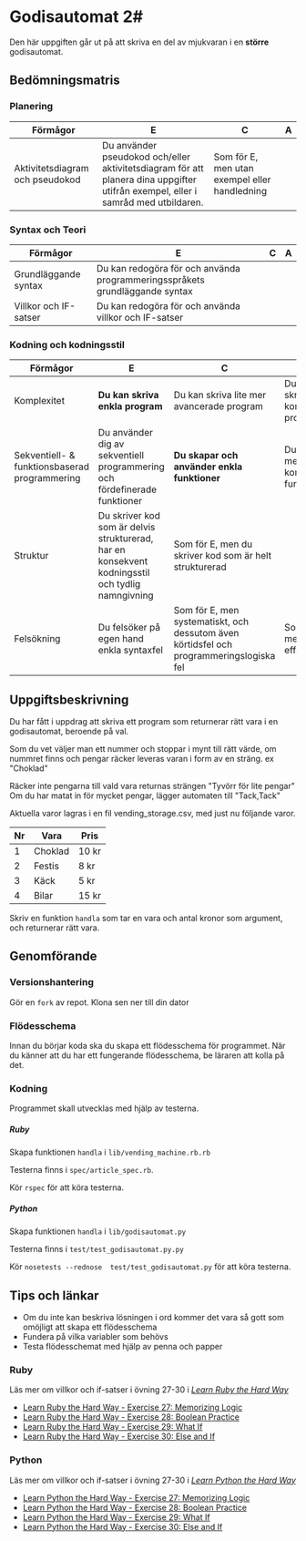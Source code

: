 # Godisautomat 2#

Den här uppgiften går ut på att skriva en del av mjukvaran i en <b>större</b> godisautomat.

## Bedömningsmatris ##

### Planering ###

| Förmågor                         | E 																																   | C | A |
|----------------------------------|-----------------------------------------------------------------------------------------------------------------------------------|---|---|
| Aktivitetsdiagram och pseudokod  | Du använder pseudokod och/eller aktivitetsdiagram för att planera dina uppgifter utifrån exempel, eller i samråd med utbildaren.  | Som för E, men utan exempel eller handledning |   |

### Syntax och Teori ###
| Förmågor                                       | E 																			| C | A |
|------------------------------------------------|------------------------------------------------------------------------------|---|---|
| Grundläggande syntax		                     | Du kan redogöra för och använda programmeringsspråkets grundläggande syntax  |   |   |
| Villkor och IF-satser		                     | Du kan redogöra för och använda villkor och IF-satser                        |   |   |

### Kodning och kodningsstil ###

| Förmågor                                      | E                                                                         | C                                               | A                                              |
|-----------------------------------------------|---------------------------------------------------------------------------|-------------------------------------------------|------------------------------------------------|
| Komplexitet									| **Du kan skriva enkla program**                                               | Du kan skriva lite mer avancerade program       | Du kan skriva komplexa program
| Sekventiell- & funktionsbaserad programmering | Du använder dig av sekventiell programmering och fördefinerade funktioner | **Du skapar och använder enkla funktioner**         | Du skapar mer komplexa funktioner              |
| Struktur		 				                | Du skriver kod som är delvis strukturerad, har en konsekvent kodningsstil och tydlig namngivning | Som för E, men du skriver kod som är helt strukturerad |   			   |
| Felsökning                                    | Du felsöker på egen hand enkla syntaxfel | Som för E, men systematiskt, och dessutom även körtidsfel och programmeringslogiska fel | Som för C, men med effektivitet   	   |

## Uppgiftsbeskrivning ##

Du har fått i uppdrag att skriva ett program som returnerar rätt vara i en
godisautomat, beroende på val.

Som du vet väljer man ett nummer och stoppar i mynt till rätt värde,
om nummret finns och pengar räcker leveras varan i form av en sträng.
ex "Choklad"

Räcker inte pengarna till vald vara returnas strängen "Tyvörr för lite pengar"
Om du har matat in för mycket pengar, lägger automaten till "Tack,Tack"

Aktuella varor lagras i en fil vending_storage.csv, med just nu följande varor.

| Nr | Vara    | Pris  |
|----|---------|-------|
| 1  | Choklad | 10 kr |
| 2  | Festis  |  8 kr |
| 3  | Käck    |  5 kr |
| 4  | Bilar   | 15 kr |



Skriv en funktion `handla` som tar en vara och antal kronor  som argument,
och returnerar rätt vara.

## Genomförande ##

### Versionshantering ###

Gör en `fork` av repot. Klona sen ner till din dator

### Flödesschema ###

Innan du börjar koda ska du skapa ett flödesschema för programmet.
När du känner att du har ett fungerande flödesschema, be läraren att kolla på det.

### Kodning ###

Programmet skall utvecklas med hjälp av testerna.

##### Ruby #####

Skapa funktionen `handla` i `lib/vending_machine.rb.rb`

Testerna finns i `spec/article_spec.rb`.

Kör `rspec` för att köra testerna.

##### Python #####

Skapa funktionen `handla` i `lib/godisautomat.py`

Testerna finns i `test/test_godisautomat.py.py`

Kör `nosetests --rednose  test/test_godisautomat.py` för att köra testerna.

## Tips och länkar ##

* Om du inte kan beskriva lösningen i ord kommer det vara så gott som omöjligt att skapa ett flödesschema
* Fundera på vilka variabler som behövs
* Testa flödesschemat med hjälp av penna och papper

### Ruby ###

Läs mer om villkor och if-satser i övning 27-30 i [*Learn Ruby the Hard Way*](http://ruby.learncodethehardway.org/book)

* [Learn Ruby the Hard Way - Exercise 27: Memorizing Logic](http://ruby.learncodethehardway.org/book/ex27.html)
* [Learn Ruby the Hard Way - Exercise 28: Boolean Practice](http://ruby.learncodethehardway.org/book/ex28.html)
* [Learn Ruby the Hard Way - Exercise 29: What If](http://ruby.learncodethehardway.org/book/ex29.html)
* [Learn Ruby the Hard Way - Exercise 30: Else and If](http://ruby.learncodethehardway.org/book/ex30.html)

### Python ###

Läs mer om villkor och if-satser i övning 27-30 i [*Learn Python the Hard Way*](http://learnpythonthehardway.org)

* [Learn Python the Hard Way - Exercise 27: Memorizing Logic](http://learnpythonthehardway.org/book/ex27.html)
* [Learn Python the Hard Way - Exercise 28: Boolean Practice](http://learnpythonthehardway.org/book/ex28.html)
* [Learn Python the Hard Way - Exercise 29: What If](http://learnpythonthehardway.org/book/ex29.html)
* [Learn Python the Hard Way - Exercise 30: Else and If](http://learnpythonthehardway.org/book/ex30.html)
